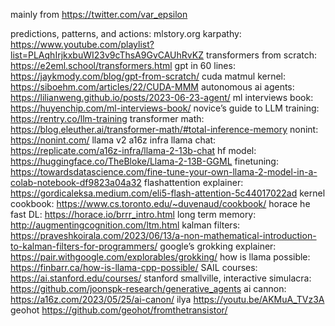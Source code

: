 mainly from https://twitter.com/var_epsilon

predictions, patterns, and actions: mlstory.org
karpathy: https://www.youtube.com/playlist?list=PLAqhIrjkxbuWI23v9cThsA9GvCAUhRvKZ
transformers from scratch: https://e2eml.school/transformers.html
gpt in 60 lines: https://jaykmody.com/blog/gpt-from-scratch/
cuda matmul kernel: https://siboehm.com/articles/22/CUDA-MMM
autonomous ai agents: https://lilianweng.github.io/posts/2023-06-23-agent/
ml interviews book: https://huyenchip.com/ml-interviews-book/
novice’s guide to LLM training: https://rentry.co/llm-training
transformer math: https://blog.eleuther.ai/transformer-math/#total-inference-memory
nonint: https://nonint.com/
llama v2
a16z infra llama chat: https://replicate.com/a16z-infra/llama-2-13b-chat
hf model: https://huggingface.co/TheBloke/Llama-2-13B-GGML
finetuning: https://towardsdatascience.com/fine-tune-your-own-llama-2-model-in-a-colab-notebook-df9823a04a32
flashattention explainer: https://gordicaleksa.medium.com/eli5-flash-attention-5c44017022ad
kernel cookbook: https://www.cs.toronto.edu/~duvenaud/cookbook/
horace he fast DL: https://horace.io/brrr_intro.html
long term memory: http://augmentingcognition.com/ltm.html
kalman filters: https://praveshkoirala.com/2023/06/13/a-non-mathematical-introduction-to-kalman-filters-for-programmers/
google’s grokking explainer: https://pair.withgoogle.com/explorables/grokking/
how is llama possible: https://finbarr.ca/how-is-llama-cpp-possible/
SAIL courses: https://ai.stanford.edu/courses/
stanford smallville, interactive simulacra: https://github.com/joonspk-research/generative_agents
ai cannon: https://a16z.com/2023/05/25/ai-canon/
ilya https://youtu.be/AKMuA_TVz3A
geohot https://github.com/geohot/fromthetransistor/